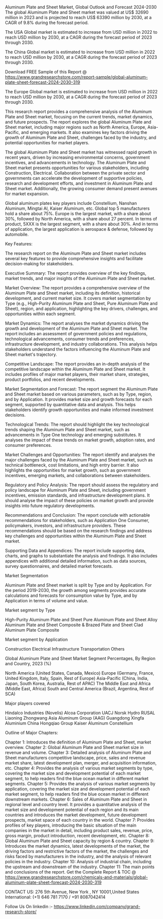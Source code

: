 Aluminum Plate and Sheet Market, Global Outlook and Forecast 2024-2030
The global Aluminum Plate and Sheet market was valued at US$ 32690 million in 2023 and is projected to reach US$ 63390 million by 2030, at a CAGR of 9.8% during the forecast period.

The USA Global market is estimated to increase from USD million in 2022 to reach USD million by 2030, at a CAGR during the forecast period of 2023 through 2030.

The China Global market is estimated to increase from USD million in 2022 to reach USD million by 2030, at a CAGR during the forecast period of 2023 through 2030.

Download FREE Sample of this Report @ https://www.grandresearchstore.com/report-sample/global-aluminum-plate-sheet-forecast-2024-2030-319

The Europe Global market is estimated to increase from USD million in 2022 to reach USD million by 2030, at a CAGR during the forecast period of 2023 through 2030.

This research report provides a comprehensive analysis of the Aluminum Plate and Sheet market, focusing on the current trends, market dynamics, and future prospects. The report explores the global Aluminum Plate and Sheet market, including major regions such as North America, Europe, Asia-Pacific, and emerging markets. It also examines key factors driving the growth of Aluminum Plate and Sheet, challenges faced by the industry, and potential opportunities for market players.

The global Aluminum Plate and Sheet market has witnessed rapid growth in recent years, driven by increasing environmental concerns, government incentives, and advancements in technology. The Aluminum Plate and Sheet market presents opportunities for various stakeholders, including Construction, Electrical. Collaboration between the private sector and governments can accelerate the development of supportive policies, research and development efforts, and investment in Aluminum Plate and Sheet market. Additionally, the growing consumer demand present avenues for market expansion.

Global aluminum plates key players include Constellium, Nanshan Aluminum, Mingtai Al, Kaiser Aluminum, etc. Global top 5 manufacturers hold a share about 75%. Europe is the largest market, with a share about 30%, followed by North America, with a share about 27 percent. In terms of product, 5XXX is the largest segment, with a share about 30%. And in terms of application, the largest application is aerospace & defense, followed by automobile.

Key Features:

The research report on the Aluminum Plate and Sheet market includes several key features to provide comprehensive insights and facilitate decision-making for stakeholders.

Executive Summary: The report provides overview of the key findings, market trends, and major insights of the Aluminum Plate and Sheet market.

Market Overview: The report provides a comprehensive overview of the Aluminum Plate and Sheet market, including its definition, historical development, and current market size. It covers market segmentation by Type (e.g., High-Purity Aluminum Plate and Sheet, Pure Aluminum Plate and Sheet), region, and application, highlighting the key drivers, challenges, and opportunities within each segment.

Market Dynamics: The report analyses the market dynamics driving the growth and development of the Aluminum Plate and Sheet market. The report includes an assessment of government policies and regulations, technological advancements, consumer trends and preferences, infrastructure development, and industry collaborations. This analysis helps stakeholders understand the factors influencing the Aluminum Plate and Sheet market's trajectory.

Competitive Landscape: The report provides an in-depth analysis of the competitive landscape within the Aluminum Plate and Sheet market. It includes profiles of major market players, their market share, strategies, product portfolios, and recent developments.

Market Segmentation and Forecast: The report segment the Aluminum Plate and Sheet market based on various parameters, such as by Type, region, and by Application. It provides market size and growth forecasts for each segment, supported by quantitative data and analysis. This helps stakeholders identify growth opportunities and make informed investment decisions.

Technological Trends: The report should highlight the key technological trends shaping the Aluminum Plate and Sheet market, such as advancements in Type One technology and emerging substitutes. It analyses the impact of these trends on market growth, adoption rates, and consumer preferences.

Market Challenges and Opportunities: The report identify and analyses the major challenges faced by the Aluminum Plate and Sheet market, such as technical bottleneck, cost limitations, and high entry barrier. It also highlights the opportunities for market growth, such as government incentives, emerging markets, and collaborations between stakeholders.

Regulatory and Policy Analysis: The report should assess the regulatory and policy landscape for Aluminum Plate and Sheet, including government incentives, emission standards, and infrastructure development plans. It should analyse the impact of these policies on market growth and provide insights into future regulatory developments.

Recommendations and Conclusion: The report conclude with actionable recommendations for stakeholders, such as Application One Consumer, policymakers, investors, and infrastructure providers. These recommendations should be based on the research findings and address key challenges and opportunities within the Aluminum Plate and Sheet market.

Supporting Data and Appendices: The report include supporting data, charts, and graphs to substantiate the analysis and findings. It also includes appendices with additional detailed information, such as data sources, survey questionnaires, and detailed market forecasts.

Market Segmentation

Aluminum Plate and Sheet market is split by Type and by Application. For the period 2019-2030, the growth among segments provides accurate calculations and forecasts for consumption value by Type, and by Application in terms of volume and value.

Market segment by Type

High-Purity Aluminum Plate and Sheet
Pure Aluminum Plate and Sheet
Alloy Aluminum Plate and Sheet
Composite & Brazed Plate and Sheet
Clad Aluminum Plate Composite

Market segment by Application

Construction
Electrical
Infrastructure
Transportation
Others

Global Aluminum Plate and Sheet Market Segment Percentages, By Region and Country, 2023 (%)

North America (United States, Canada, Mexico)
Europe (Germany, France, United Kingdom, Italy, Spain, Rest of Europe)
Asia-Pacific (China, India, Japan, South Korea, Australia, Rest of APAC)
The Middle East and Africa (Middle East, Africa)
South and Central America (Brazil, Argentina, Rest of SCA)

Major players covered

Hindalco Industries (Novelis)
Alcoa Corporation
UACJ
Norsk Hydro
RUSAL
Liaoning Zhongwang
Asia Aluminum Group (AAG)
Guangdong Xingfa Aluminium
China Hongqiao Group
Kaiser Aluminum
Constellium

Outline of Major Chapters:

Chapter 1: Introduces the definition of Aluminum Plate and Sheet, market overview.
Chapter 2: Global Aluminum Plate and Sheet market size in revenue and volume.
Chapter 3: Detailed analysis of Aluminum Plate and Sheet manufacturers competitive landscape, price, sales and revenue market share, latest development plan, merger, and acquisition information, etc.
Chapter 4: Provides the analysis of various market segments by type, covering the market size and development potential of each market segment, to help readers find the blue ocean market in different market segments.
Chapter 5: Provides the analysis of various market segments by application, covering the market size and development potential of each market segment, to help readers find the blue ocean market in different downstream markets.
Chapter 6: Sales of Aluminum Plate and Sheet in regional level and country level. It provides a quantitative analysis of the market size and development potential of each region and its main countries and introduces the market development, future development prospects, market space of each country in the world.
Chapter 7: Provides profiles of key players, introducing the basic situation of the main companies in the market in detail, including product sales, revenue, price, gross margin, product introduction, recent development, etc.
Chapter 8: Global Aluminum Plate and Sheet capacity by region & country.
Chapter 9: Introduces the market dynamics, latest developments of the market, the driving factors and restrictive factors of the market, the challenges and risks faced by manufacturers in the industry, and the analysis of relevant policies in the industry.
Chapter 10: Analysis of industrial chain, including the upstream and downstream of the industry.
Chapter 11: The main points and conclusions of the report.
Get the Complete Report & TOC @ https://www.grandresearchstore.com/chemicals-and-materials/global-aluminum-plate-sheet-forecast-2024-2030-319

CONTACT US:
276 5th Avenue, New York , NY 10001,United States
International: (+1) 646 781 7170 / +91 8087042414

Follow Us On linkedin :- https://www.linkedin.com/company/grand-research-store/
